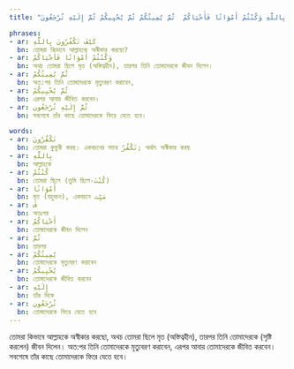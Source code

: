 ```yaml
---
title: "كَيْفَ تَكْفُرُونَ بِاللَّهِ وَكُنْتُمْ أَمْوَاتًا فَأَحْيَاكُمْ  ثُمَّ يُمِيتُكُمْ ثُمَّ يُحْيِيكُمْ ثُمَّ إِلَيْهِ تُرْجَعُونَ"

phrases:
- ar: كَيْفَ تَكْفُرُونَ بِاللَّهِ
  bn: তোমরা কিভাবে আল্লাহকে অস্বীকার করছো?
- ar: وَكُنْتُمْ أَمْوَاتًا فَأَحْيَاكُمْ
  bn: অথচ তোমরা ছিলে মৃত (অস্তিত্বহীন), তারপর তিনি তোমাদেরকে জীবন দিলেন।
- ar: ثُمَّ يُمِيتُكُمْ 
  bn: অত:পর তিনি তোমাদেরকে মৃত্যুবরণ করাবেন,
- ar: ثُمَّ يُحْيِيكُمْ 
  bn: এরপর আবার জীবিত করবেন।
- ar: ثُمَّ إِلَيْهِ تُرْجَعُون
  bn: সবশেষে তাঁর কাছে তোমাদেরকে ফিরে যেতে হবে।

words:
- ar: تَكْفُرُونَ
  bn: তোমরা কুফুরী করছ। একবচনের সাথে تَكْفُرُ; অর্থাৎ অস্বীকার করছ
- ar: بِاللَّهِ
  bn: আল্লাহকে
- ar: كُنْتُمْ
  bn: তোমরা ছিলে (তুমি ছিলে-كُنْتَ)
- ar: أَمْوَاتًا
  bn: মৃত (বহুবচন), একবচনে مَيِّت
- ar: فَ
  bn: অতঃপর
- ar: أَحْيَاكُمْ
  bn: তোমাদেরকে জীবন দিলেন
- ar: ثُمَّ
  bn: তারপর
- ar: يُمِيتُكُمْ
  bn: তোমাদেরকে মৃত্যুবরণ করাবেন
- ar: يُحْيِيكُمْ
  bn: তোমাদেরকে জীবিত করবেন
- ar: إِلَيْهِ
  bn: তাঁর দিকে
- ar: تُرْجَعُون
  bn: তোমাদেরকে ফিরে যেতে হবে
---
```


তোমরা কিভাবে আল্লাহকে অস্বীকার করছো, অথচ তোমরা ছিলে মৃত (অস্তিত্বহীন), তারপর তিনি তোমাদেরকে (সৃষ্টি করলেন) জীবন দিলেন। অত:পর তিনি তোমাদেরকে মৃত্যুবরণ করাবেন, এরপর আবার তোমাদেরকে জীবিত করবেন। সবশেষে তাঁর কাছে তোমাদেরকে ফিরে যেতে হবে।

